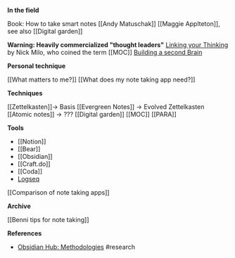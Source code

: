 **In the field**

Book: How to take smart notes
[[Andy Matuschak]]
[[Maggie Applteton]], see also [[Digital garden]]

**Warning: Heavily commercialized "thought leaders"**
[Linking your Thinking](https://www.linkingyourthinking.com/) by Nick Milo, who coined the term [[MOC]]
[Building a second Brain](https://www.buildingasecondbrain.com/)

**Personal technique**

[[What matters to me?]]
[[What does my note taking app need?]]

**Techniques**

[[Zettelkasten]]→ Basis
[[Evergreen Notes]] → Evolved Zettelkasten
[[Atomic notes]] → ???
[[Digital garden]]
[[MOC]]
[[PARA]]

**Tools**

- [[Notion]]
- [[Bear]]
- [[Obsidian]]
- [[Craft.do]]
- [[Coda]]
- [Logseq](https://logseq.com/#)

[[Comparison of note taking apps]]

**Archive**

[[Benni tips for note taking]]

**References**
- [Obsidian Hub: Methodologies](https://publish.obsidian.md/hub/04+-+Guides%2C+Workflows%2C+%26+Courses/for+Knowledge+Management) #research


